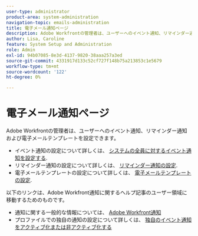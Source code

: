 ```yaml
---
user-type: administrator
product-area: system-administration
navigation-topic: emails-administration
title: 電子メール通知ページ
description: Adobe Workfrontの管理者は、ユーザーへのイベント通知、リマインダー通知および電子メールテンプレートを設定できます。
author: Lisa, Caroline
feature: System Setup and Administration
role: Admin
exl-id: 94b07085-8e3d-4137-9820-38aaa257a3ed
source-git-commit: 4331917d133c52cf727f148b75a213853c1e5679
workflow-type: tm+mt
source-wordcount: '122'
ht-degree: 0%

---
```


# 電子メール通知ページ

Adobe Workfrontの管理者は、ユーザーへのイベント通知、リマインダー通知および電子メールテンプレートを設定できます。

* イベント通知の設定について詳しくは、 [システムの全員に対するイベント通知を設定する](../../../administration-and-setup/manage-workfront/emails/configure-event-notifications-for-everyone-in-the-system.md).
* リマインダー通知の設定について詳しくは、 [リマインダー通知の設定](../../../administration-and-setup/manage-workfront/emails/set-up-reminder-notifications.md).
* 電子メールテンプレートの設定について詳しくは、 [電子メールテンプレートの設定](../../../administration-and-setup/manage-workfront/emails/configure-email-templates.md).

以下のリンクは、Adobe Workfront通知に関するヘルプ記事のユーザー領域に移動するためのものです。

* 通知に関する一般的な情報については、 [Adobe Workfront通知](/help/quicksilver/workfront-basics/using-notifications/event-notifications.md)
* プロファイルでの独自の通知の設定について詳しくは、 [独自のイベント通知をアクティブ化または非アクティブ化する](/help/quicksilver/workfront-basics/using-notifications/activate-or-deactivate-your-own-event-notifications.md)
